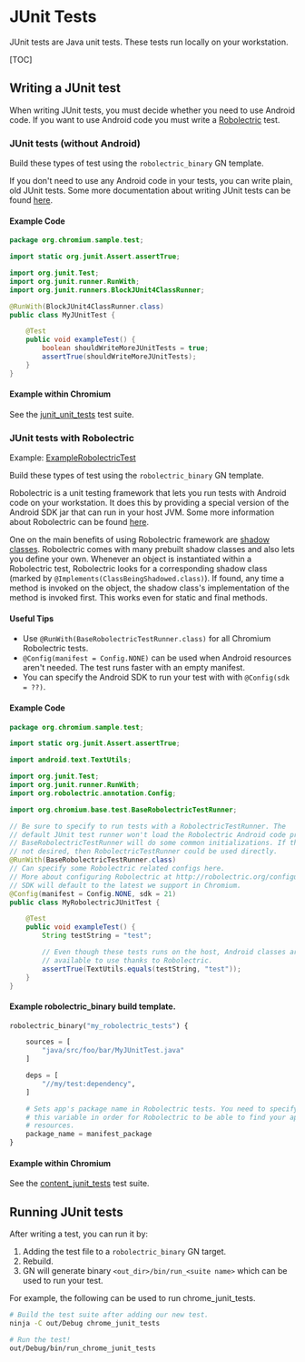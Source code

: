 # JUnit Tests

JUnit tests are Java unit tests. These tests run locally on your workstation.

[TOC]

## Writing a JUnit test

When writing JUnit tests, you must decide whether you need to use Android code.
If you want to use Android code you must write a [Robolectric](http://robolectric.org/) test.

### JUnit tests (without Android)

Build these types of test using the `robolectric_binary` GN template.

If you don't need to use any Android code in your tests, you can write plain,
old JUnit tests. Some more documentation about writing JUnit tests can be
found [here](https://github.com/junit-team/junit4/wiki/Getting-started).

#### Example Code

```java
package org.chromium.sample.test;

import static org.junit.Assert.assertTrue;

import org.junit.Test;
import org.junit.runner.RunWith;
import org.junit.runners.BlockJUnit4ClassRunner;

@RunWith(BlockJUnit4ClassRunner.class)
public class MyJUnitTest {

    @Test
    public void exampleTest() {
        boolean shouldWriteMoreJUnitTests = true;
        assertTrue(shouldWriteMoreJUnitTests);
    }
}
```

#### Example within Chromium

See the [junit_unit_tests](https://cs.chromium.org/chromium/src/testing/android/junit/BUILD.gn) test suite.

### JUnit tests with Robolectric

Example: [ExampleRobolectricTest](/chrome/android/junit/src/org/chromium/chrome/browser/ExampleRobolectricTest.java)

Build these types of test using the `robolectric_binary` GN template.

Robolectric is a unit testing framework that lets you run tests with Android
code on your workstation. It does this by providing a special version of the
Android SDK jar that can run in your host JVM. Some more information about
Robolectric can be found [here](http://robolectric.org/).

One on the main benefits of using Robolectric framework are [shadow classes](http://robolectric.org/extending/).
Robolectric comes with many prebuilt shadow classes and also lets you define
your own. Whenever an object is instantiated within a Robolectric test,
Robolectric looks for a corresponding shadow class (marked by
`@Implements(ClassBeingShadowed.class)`). If found, any time a method is invoked
on the object, the shadow class's implementation of the method is invoked first.
This works even for static and final methods.

#### Useful Tips

* Use `@RunWith(BaseRobolectricTestRunner.class)` for all Chromium Robolectric
  tests.
* `@Config(manifest = Config.NONE)` can be used when Android resources aren't
  needed. The test runs faster with an empty manifest.
* You can specify the Android SDK to run your test with with
  `@Config(sdk = ??)`.

#### Example Code

```java
package org.chromium.sample.test;

import static org.junit.Assert.assertTrue;

import android.text.TextUtils;

import org.junit.Test;
import org.junit.runner.RunWith;
import org.robolectric.annotation.Config;

import org.chromium.base.test.BaseRobolectricTestRunner;

// Be sure to specify to run tests with a RobolectricTestRunner. The
// default JUnit test runner won't load the Robolectric Android code properly.
// BaseRobolectricTestRunner will do some common initializations. If this is
// not desired, then RobolectricTestRunner could be used directly.
@RunWith(BaseRobolectricTestRunner.class)
// Can specify some Robolectric related configs here.
// More about configuring Robolectric at http://robolectric.org/configuring/.
// SDK will default to the latest we support in Chromium.
@Config(manifest = Config.NONE, sdk = 21)
public class MyRobolectricJUnitTest {

    @Test
    public void exampleTest() {
        String testString = "test";

        // Even though these tests runs on the host, Android classes are
        // available to use thanks to Robolectric.
        assertTrue(TextUtils.equals(testString, "test"));
    }
}
```

#### Example robolectric_binary build template.

```python
robolectric_binary("my_robolectric_tests") {

    sources = [
        "java/src/foo/bar/MyJUnitTest.java"
    ]

    deps = [
        "//my/test:dependency",
    ]

    # Sets app's package name in Robolectric tests. You need to specify
    # this variable in order for Robolectric to be able to find your app's
    # resources.
    package_name = manifest_package
}
```

#### Example within Chromium

See the [content_junit_tests](https://cs.chromium.org/chromium/src/content/public/android/BUILD.gn) test suite.

## Running JUnit tests

After writing a test, you can run it by:

1. Adding the test file to a `robolectric_binary` GN target.
2. Rebuild.
3. GN will generate binary `<out_dir>/bin/run_<suite name>` which
   can be used to run your test.

For example, the following can be used to run chrome_junit_tests.

```bash
# Build the test suite after adding our new test.
ninja -C out/Debug chrome_junit_tests

# Run the test!
out/Debug/bin/run_chrome_junit_tests
```
